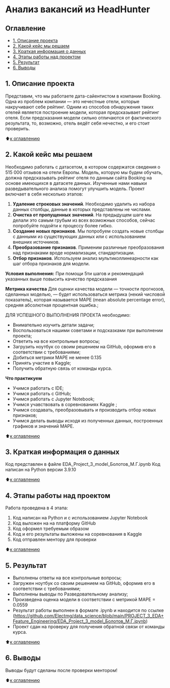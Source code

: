 # Анализ вакансий из HeadHunter

## Оглавление
* [1. Описание проекта](https://github.com/Electmg/data_science/blob/main/PROJECT_3_EDA+Feature_Engineering/README.md#Описание-проекта)
* [2. Какой кейс мы решаем](https://github.com/Electmg/data_science/blob/main/PROJECT_3_EDA+Feature_Engineering/README.md#какой-кейс-мы-решаем)
* [3. Краткая информация о данных](https://github.com/Electmg/data_science/blob/main/PROJECT_3_EDA+Feature_Engineering/README.md#Краткая-информация-о-данных)
* [4. Этапы работы над проектом](https://github.com/Electmg/data_science/blob/main/PROJECT_3_EDA+Feature_Engineering/README.md#Этапы-работы-над-проектом)
* [5. Результат](https://github.com/Electmg/data_science/blob/main/PROJECT_3_EDA+Feature_Engineering/README.md#Результат)
* [6. Выводы](https://github.com/Electmg/data_science/blob/main/PROJECT_3_EDA+Feature_Engineering/README.md#Выводы)

## 1. Описание проекта
 Представим, что мы работаете дата-сайентистом в компании Booking. Одна из проблем компании — это нечестные отели, которые накручивают себе рейтинг. Одним из способов обнаружения таких отелей является построение модели, которая предсказывает рейтинг отеля. Если предсказания модели сильно отличаются от фактического результата, то, возможно, отель ведёт себя нечестно, и его стоит проверить.


:arrow_up:[к оглавлению](https://github.com/Electmg/data_science/blob/main/PROJECT_3_EDA+Feature_Engineering/README.md#Оглавление)

## 2. Какой кейс мы решаем
Необходимо работать с датасетом, в котором содержатся сведения о 515 000 отзывов на отели Европы. Модель, которую мы будем обучать, должна предсказывать рейтинг отеля по данным сайта Booking на основе имеющихся в датасете данных. Изученные нами навыки разведывательного анализа помогут улучшить модель.
Проект включает в себя несколько этапов:
1. **Удаление строковых значений**. Необходимо удалить из набора данных столбцы, данные в которых представлены не числами.
2. **Очистка от пропущенных значений**. На предыдущем шаге мы делали это самым грубым из всех возможных способов, сейчас попробуйте подойти к процессу более гибко.
3. **Создание новых признаков**. Мы попробуем создать новые столбцы с данными из существующих данных или с использованием внешних источников.
4. **Преобразование признаков**. Применим различные преобразования над признаками вроде нормализации, стандартизации.
5. **Отбор признаков**. Используем анализ мультиколлинеарности как шаг отбора признаков для модели.

**Условия выполнения:**
При помощи 5ти шагов и рекомендаций указанных выше повысить качество предсказания

**Метрика качества**
Для оценки качества модели — точности прогнозов, сделанных моделью, —  будет использоваться метрика (некий числовой показатель), которая называется MAPE (mean absolute percentage error), средняя абсолютная процентная ошибка.;

ДЛЯ УСПЕШНОГО ВЫПОЛНЕНИЯ ПРОЕКТА необходимо:
- Внимательно изучить детали задачи;
- Воспользоваться нашими советами и подсказками при выполнении проекта;
- Ответить на все контрольные вопросы;
- Загрузить ноутбук со своим решением на GitHub, оформив его в соответствии с требованиями;
- Добиться метрики MAPE не менее 0.135
- Принять участие в Kaggle;
- Получить обратную связь от команды курса.

**Что практикуем**
- Учимся работать с IDE;
- Учимся работать с GitHub;
- Учимся работать с Jupyter Notebook;
- Учимся учавствовать в соревнованиях Kaggle ;
- Учимся создавать, преобразовывать и производить отбор новых признаков;
- Учимся делать выводы исходя из полученных данных, построенных графиков и значений MAPE.

:arrow_up:[к оглавлению](https://github.com/Electmg/data_science/blob/main/PROJECT_3_EDA+Feature_Engineering/README.md#Оглавление)

## 3. Краткая информация о данных
Код представлен в файле EDA_Project_3_model_Болотов_М.Г.ipynb
Код написан на Python версии 3.9.10

:arrow_up:[к оглавлению](https://github.com/Electmg/data_science/blob/main/PROJECT_3_EDA+Feature_Engineering/README.md#Оглавление)

## 4. Этапы работы над проектом
Работа проведена в 4 этапа:
1) Код написан на Python и с использованием Jupyter Notebook
2) Код выложен на на платформу GitHub
3) Код оформел требуемым образом
4) Код и его результаты выложены на соревнования в Kaggle 
5) Код отправлен ментору для проверки

:arrow_up:[к оглавлению](https://github.com/Electmg/data_science/blob/main/PROJECT_3_EDA+Feature_Engineering/README.md#Оглавление)

## 5. Результат

- Выполнены ответы на все контрольные вопросы;
- Загружен ноутбук со своим решением на GitHub, оформив его в соответствии с требованиями;
- Выполнены выводы по Разведовательному анализу;
- Произведена оценка модели в соответствии с метрикой MAPE = 0.0559
- Результат работы выполнен в формате .ipynb и находится по ссылке (https://github.com/Electmg/data_science/blob/main/PROJECT_3_EDA+Feature_Engineering/EDA_Project_3_model_Болотов_М.Г.ipynb)
- Проект сдан на проверку для получения обратной связи от команды курса.

:arrow_up:[к оглавлению](https://github.com/Electmg/data_science/blob/main/PROJECT_3_EDA+Feature_Engineering/README.md#Оглавление)


## 6. Выводы
Выводы будут сделаны после проверки ментором!

:arrow_up:[к оглавлению](https://github.com/Electmg/data_science/blob/main/PROJECT_3_EDA+Feature_Engineering/README.md#Оглавление)

